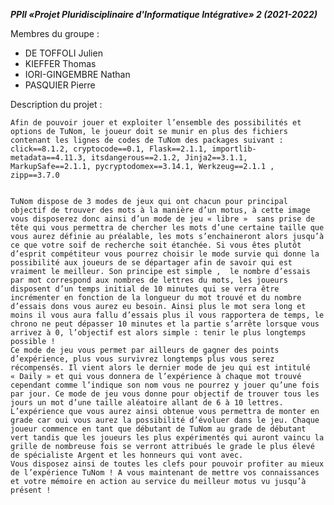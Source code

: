_**PPII «Projet Pluridisciplinaire d'Informatique Intégrative» 2 (2021-2022)**_

Membres du groupe :
- DE TOFFOLI Julien
- KIEFFER Thomas
- IORI-GINGEMBRE Nathan
- PASQUIER Pierre

Description du projet :


	Afin de pouvoir jouer et exploiter l’ensemble des possibilités et options de TuNom, le joueur doit se munir en plus des fichiers contenant les lignes de codes de TuNom des packages suivant :  click==8.1.2, cryptocode==0.1, Flask==2.1.1, importlib-metadata==4.11.3, itsdangerous==2.1.2, Jinja2==3.1.1, MarkupSafe==2.1.1, pycryptodomex==3.14.1, Werkzeug==2.1.1 , zipp==3.7.0


	TuNom dispose de 3 modes de jeux qui ont chacun pour principal objectif de trouver des mots à la manière d’un motus, à cette image vous disposerez donc ainsi d’un mode de jeu « libre »  sans prise de tête qui vous permettra de chercher les mots d’une certaine taille que vous aurez définie au préalable, les mots s’enchaineront alors jusqu’à ce que votre soif de recherche soit étanchée. Si vous êtes plutôt d’esprit compétiteur vous pourrez choisir le mode survie qui donne la possibilité aux joueurs de se départager afin de savoir qui est vraiment le meilleur. Son principe est simple ,  le nombre d’essais par mot correspond aux nombres de lettres du mots, les joueurs disposent d’un temps initial de 10 minutes qui se verra être incrémenter en fonction de la longueur du mot trouvé et du nombre d’essais dons vous aurez eu besoin. Ainsi plus le mot sera long et moins il vous aura fallu d’essais plus il vous rapportera de temps, le chrono ne peut dépasser 10 minutes et la partie s’arrête lorsque vous arrivez à 0, l’objectif est alors simple : tenir le plus longtemps possible !
	Ce mode de jeu vous permet par ailleurs de gagner des points d’expérience, plus vous survivrez longtemps plus vous serez récompensés. Il vient alors le dernier mode de jeu qui est intitulé « Daily » et qui vous donnera de l’expérience à chaque mot trouvé cependant comme l’indique son nom vous ne pourrez y jouer qu’une fois par jour. Ce mode de jeu vous donne pour objectif de trouver tous les jours un mot d’une taille aléatoire allant de 6 à 10 lettres. L’expérience que vous aurez ainsi obtenue vous permettra de monter en grade car oui vous aurez la possibilité d’évoluer dans le jeu. Chaque joueur commence en tant que débutant de TuNom au grade de débutant vert tandis que les joueurs les plus expérimentés qui auront vaincu la grille de nombreuse fois se verront attribués le grade le plus élevé de spécialiste Argent et les honneurs qui vont avec.
	Vous disposez ainsi de toutes les clefs pour pouvoir profiter au mieux de l’expérience TuNom ! A vous maintenant de mettre vos connaissances et votre mémoire en action au service du meilleur motus vu jusqu’à présent !
	
